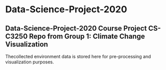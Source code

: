 # Data-Science-Project-2020
Data-Science-Project-2020
Course Project CS-C3250 Repo from Group 1: Climate Change Visualization 
--------------------------------------------------
Thecollected environment data is stored here for pre-processing and visualization purposes.
